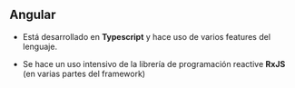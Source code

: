 ## Angular

- Está desarrollado en **Typescript** y hace uso de varios features del lenguaje.

- Se hace un uso intensivo de la librería de programación reactive **RxJS** (en varias partes del framework)




